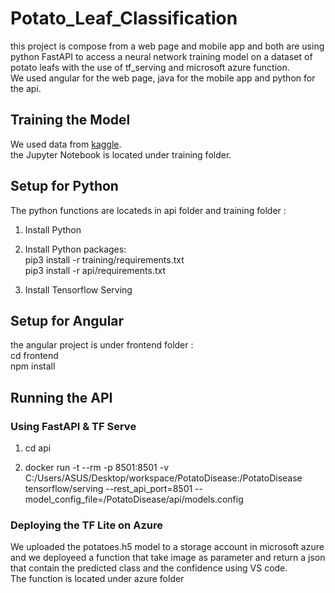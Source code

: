 # Potato_Leaf_Classification
this project is compose from a web page and mobile app and both are using python FastAPI to access a neural network training model on a dataset of potato leafs with the use of tf_serving and microsoft azure function.  
We used angular for the web page, java for the mobile app and python for the api.

## Training the Model
We used data from [kaggle](https://www.kaggle.com/datasets/arjuntejaswi/plant-village).  
the Jupyter Notebook is located under training folder.

## Setup for Python
The python functions are locateds in api folder and training folder :
1) Install Python

2) Install Python packages:  
  pip3 install -r training/requirements.txt    
  pip3 install -r api/requirements.txt
3) Install Tensorflow Serving

## Setup for Angular
the angular project is under frontend folder :  
cd frontend  
npm install

## Running the API
### Using FastAPI & TF Serve
1) cd api
   
2) docker run -t --rm -p 8501:8501 -v C:/Users/ASUS/Desktop/workspace/PotatoDisease:/PotatoDisease tensorflow/serving --rest_api_port=8501 --model_config_file=/PotatoDisease/api/models.config

### Deploying the TF Lite on Azure
We uploaded the potatoes.h5 model to a storage account in microsoft azure and we deployeed a function that take image as parameter and return a json that contain the predicted class and the confidence using VS code.  
The function is located under azure folder
